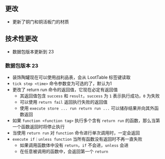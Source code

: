 ## 更改
* 更新了铜门和铜活板门的材质
## 技术性更改
* 数据包版本更新到 23
### 数据包版本 23
* 装饰陶罐现在可以使用战利品表，会从 LootTable 标签键读取
* `tick step <time>` 命令参数变为可选的了，默认为1
* 更改了 return run 命令的返回值，它现在必定有返回值
    * 其返回值包含 `success` 和 `result`，`success` 为 `1` 表示执行成功，`0` 为失败
    * 可以使用 `return fail` 返回执行失败的返回值
    * 使用 `execute store ... run return run ...` 可以储存结果并向其外函数返回
* 如果 `function <function tag>` 执行多个含有 `return run` 的函数，那么当第一个函数返回时将停止执行
* 当使用 `return run` 对 `function` 命令进行单次调用时，一定会返回
* `execute if｜unless function` 当所有函数没有返回时不再一直失败
    * 如果调用函数体中没有 `return`，`if` 不会进，`unless` 会进
    * 在任意被调用的函数中，会返回第一个 `return`